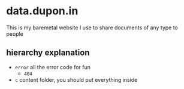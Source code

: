 # data.dupon.in

This is my baremetal website I use to share documents of any type to people

## hierarchy explanation

* `error` all the error code for fun
    * `404`
* `c` content folder, you should put everything inside

